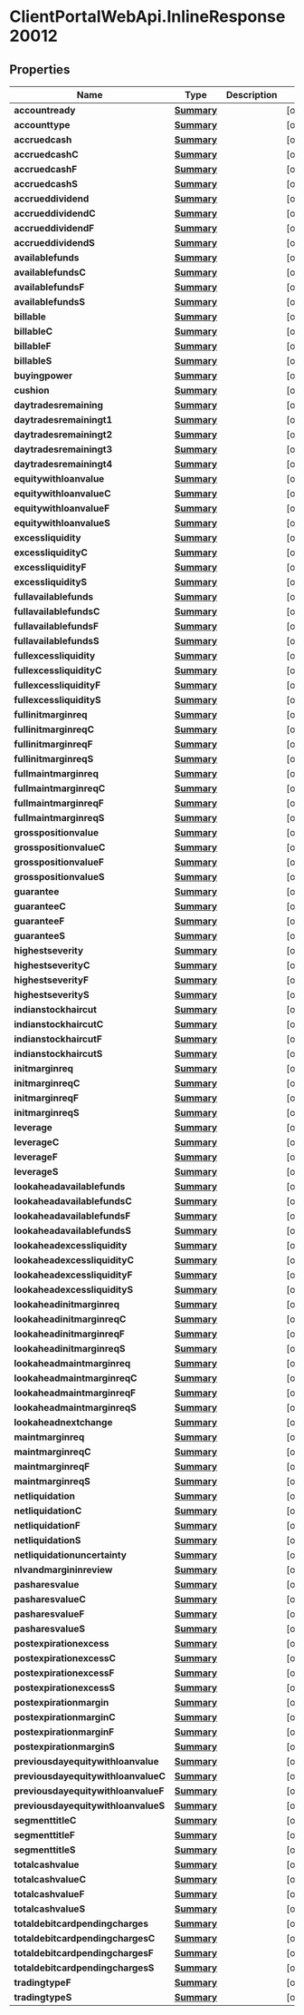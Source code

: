 # ClientPortalWebApi.InlineResponse20012

## Properties
Name | Type | Description | Notes
------------ | ------------- | ------------- | -------------
**accountready** | [**Summary**](Summary.md) |  | [optional] 
**accounttype** | [**Summary**](Summary.md) |  | [optional] 
**accruedcash** | [**Summary**](Summary.md) |  | [optional] 
**accruedcashC** | [**Summary**](Summary.md) |  | [optional] 
**accruedcashF** | [**Summary**](Summary.md) |  | [optional] 
**accruedcashS** | [**Summary**](Summary.md) |  | [optional] 
**accrueddividend** | [**Summary**](Summary.md) |  | [optional] 
**accrueddividendC** | [**Summary**](Summary.md) |  | [optional] 
**accrueddividendF** | [**Summary**](Summary.md) |  | [optional] 
**accrueddividendS** | [**Summary**](Summary.md) |  | [optional] 
**availablefunds** | [**Summary**](Summary.md) |  | [optional] 
**availablefundsC** | [**Summary**](Summary.md) |  | [optional] 
**availablefundsF** | [**Summary**](Summary.md) |  | [optional] 
**availablefundsS** | [**Summary**](Summary.md) |  | [optional] 
**billable** | [**Summary**](Summary.md) |  | [optional] 
**billableC** | [**Summary**](Summary.md) |  | [optional] 
**billableF** | [**Summary**](Summary.md) |  | [optional] 
**billableS** | [**Summary**](Summary.md) |  | [optional] 
**buyingpower** | [**Summary**](Summary.md) |  | [optional] 
**cushion** | [**Summary**](Summary.md) |  | [optional] 
**daytradesremaining** | [**Summary**](Summary.md) |  | [optional] 
**daytradesremainingt1** | [**Summary**](Summary.md) |  | [optional] 
**daytradesremainingt2** | [**Summary**](Summary.md) |  | [optional] 
**daytradesremainingt3** | [**Summary**](Summary.md) |  | [optional] 
**daytradesremainingt4** | [**Summary**](Summary.md) |  | [optional] 
**equitywithloanvalue** | [**Summary**](Summary.md) |  | [optional] 
**equitywithloanvalueC** | [**Summary**](Summary.md) |  | [optional] 
**equitywithloanvalueF** | [**Summary**](Summary.md) |  | [optional] 
**equitywithloanvalueS** | [**Summary**](Summary.md) |  | [optional] 
**excessliquidity** | [**Summary**](Summary.md) |  | [optional] 
**excessliquidityC** | [**Summary**](Summary.md) |  | [optional] 
**excessliquidityF** | [**Summary**](Summary.md) |  | [optional] 
**excessliquidityS** | [**Summary**](Summary.md) |  | [optional] 
**fullavailablefunds** | [**Summary**](Summary.md) |  | [optional] 
**fullavailablefundsC** | [**Summary**](Summary.md) |  | [optional] 
**fullavailablefundsF** | [**Summary**](Summary.md) |  | [optional] 
**fullavailablefundsS** | [**Summary**](Summary.md) |  | [optional] 
**fullexcessliquidity** | [**Summary**](Summary.md) |  | [optional] 
**fullexcessliquidityC** | [**Summary**](Summary.md) |  | [optional] 
**fullexcessliquidityF** | [**Summary**](Summary.md) |  | [optional] 
**fullexcessliquidityS** | [**Summary**](Summary.md) |  | [optional] 
**fullinitmarginreq** | [**Summary**](Summary.md) |  | [optional] 
**fullinitmarginreqC** | [**Summary**](Summary.md) |  | [optional] 
**fullinitmarginreqF** | [**Summary**](Summary.md) |  | [optional] 
**fullinitmarginreqS** | [**Summary**](Summary.md) |  | [optional] 
**fullmaintmarginreq** | [**Summary**](Summary.md) |  | [optional] 
**fullmaintmarginreqC** | [**Summary**](Summary.md) |  | [optional] 
**fullmaintmarginreqF** | [**Summary**](Summary.md) |  | [optional] 
**fullmaintmarginreqS** | [**Summary**](Summary.md) |  | [optional] 
**grosspositionvalue** | [**Summary**](Summary.md) |  | [optional] 
**grosspositionvalueC** | [**Summary**](Summary.md) |  | [optional] 
**grosspositionvalueF** | [**Summary**](Summary.md) |  | [optional] 
**grosspositionvalueS** | [**Summary**](Summary.md) |  | [optional] 
**guarantee** | [**Summary**](Summary.md) |  | [optional] 
**guaranteeC** | [**Summary**](Summary.md) |  | [optional] 
**guaranteeF** | [**Summary**](Summary.md) |  | [optional] 
**guaranteeS** | [**Summary**](Summary.md) |  | [optional] 
**highestseverity** | [**Summary**](Summary.md) |  | [optional] 
**highestseverityC** | [**Summary**](Summary.md) |  | [optional] 
**highestseverityF** | [**Summary**](Summary.md) |  | [optional] 
**highestseverityS** | [**Summary**](Summary.md) |  | [optional] 
**indianstockhaircut** | [**Summary**](Summary.md) |  | [optional] 
**indianstockhaircutC** | [**Summary**](Summary.md) |  | [optional] 
**indianstockhaircutF** | [**Summary**](Summary.md) |  | [optional] 
**indianstockhaircutS** | [**Summary**](Summary.md) |  | [optional] 
**initmarginreq** | [**Summary**](Summary.md) |  | [optional] 
**initmarginreqC** | [**Summary**](Summary.md) |  | [optional] 
**initmarginreqF** | [**Summary**](Summary.md) |  | [optional] 
**initmarginreqS** | [**Summary**](Summary.md) |  | [optional] 
**leverage** | [**Summary**](Summary.md) |  | [optional] 
**leverageC** | [**Summary**](Summary.md) |  | [optional] 
**leverageF** | [**Summary**](Summary.md) |  | [optional] 
**leverageS** | [**Summary**](Summary.md) |  | [optional] 
**lookaheadavailablefunds** | [**Summary**](Summary.md) |  | [optional] 
**lookaheadavailablefundsC** | [**Summary**](Summary.md) |  | [optional] 
**lookaheadavailablefundsF** | [**Summary**](Summary.md) |  | [optional] 
**lookaheadavailablefundsS** | [**Summary**](Summary.md) |  | [optional] 
**lookaheadexcessliquidity** | [**Summary**](Summary.md) |  | [optional] 
**lookaheadexcessliquidityC** | [**Summary**](Summary.md) |  | [optional] 
**lookaheadexcessliquidityF** | [**Summary**](Summary.md) |  | [optional] 
**lookaheadexcessliquidityS** | [**Summary**](Summary.md) |  | [optional] 
**lookaheadinitmarginreq** | [**Summary**](Summary.md) |  | [optional] 
**lookaheadinitmarginreqC** | [**Summary**](Summary.md) |  | [optional] 
**lookaheadinitmarginreqF** | [**Summary**](Summary.md) |  | [optional] 
**lookaheadinitmarginreqS** | [**Summary**](Summary.md) |  | [optional] 
**lookaheadmaintmarginreq** | [**Summary**](Summary.md) |  | [optional] 
**lookaheadmaintmarginreqC** | [**Summary**](Summary.md) |  | [optional] 
**lookaheadmaintmarginreqF** | [**Summary**](Summary.md) |  | [optional] 
**lookaheadmaintmarginreqS** | [**Summary**](Summary.md) |  | [optional] 
**lookaheadnextchange** | [**Summary**](Summary.md) |  | [optional] 
**maintmarginreq** | [**Summary**](Summary.md) |  | [optional] 
**maintmarginreqC** | [**Summary**](Summary.md) |  | [optional] 
**maintmarginreqF** | [**Summary**](Summary.md) |  | [optional] 
**maintmarginreqS** | [**Summary**](Summary.md) |  | [optional] 
**netliquidation** | [**Summary**](Summary.md) |  | [optional] 
**netliquidationC** | [**Summary**](Summary.md) |  | [optional] 
**netliquidationF** | [**Summary**](Summary.md) |  | [optional] 
**netliquidationS** | [**Summary**](Summary.md) |  | [optional] 
**netliquidationuncertainty** | [**Summary**](Summary.md) |  | [optional] 
**nlvandmargininreview** | [**Summary**](Summary.md) |  | [optional] 
**pasharesvalue** | [**Summary**](Summary.md) |  | [optional] 
**pasharesvalueC** | [**Summary**](Summary.md) |  | [optional] 
**pasharesvalueF** | [**Summary**](Summary.md) |  | [optional] 
**pasharesvalueS** | [**Summary**](Summary.md) |  | [optional] 
**postexpirationexcess** | [**Summary**](Summary.md) |  | [optional] 
**postexpirationexcessC** | [**Summary**](Summary.md) |  | [optional] 
**postexpirationexcessF** | [**Summary**](Summary.md) |  | [optional] 
**postexpirationexcessS** | [**Summary**](Summary.md) |  | [optional] 
**postexpirationmargin** | [**Summary**](Summary.md) |  | [optional] 
**postexpirationmarginC** | [**Summary**](Summary.md) |  | [optional] 
**postexpirationmarginF** | [**Summary**](Summary.md) |  | [optional] 
**postexpirationmarginS** | [**Summary**](Summary.md) |  | [optional] 
**previousdayequitywithloanvalue** | [**Summary**](Summary.md) |  | [optional] 
**previousdayequitywithloanvalueC** | [**Summary**](Summary.md) |  | [optional] 
**previousdayequitywithloanvalueF** | [**Summary**](Summary.md) |  | [optional] 
**previousdayequitywithloanvalueS** | [**Summary**](Summary.md) |  | [optional] 
**segmenttitleC** | [**Summary**](Summary.md) |  | [optional] 
**segmenttitleF** | [**Summary**](Summary.md) |  | [optional] 
**segmenttitleS** | [**Summary**](Summary.md) |  | [optional] 
**totalcashvalue** | [**Summary**](Summary.md) |  | [optional] 
**totalcashvalueC** | [**Summary**](Summary.md) |  | [optional] 
**totalcashvalueF** | [**Summary**](Summary.md) |  | [optional] 
**totalcashvalueS** | [**Summary**](Summary.md) |  | [optional] 
**totaldebitcardpendingcharges** | [**Summary**](Summary.md) |  | [optional] 
**totaldebitcardpendingchargesC** | [**Summary**](Summary.md) |  | [optional] 
**totaldebitcardpendingchargesF** | [**Summary**](Summary.md) |  | [optional] 
**totaldebitcardpendingchargesS** | [**Summary**](Summary.md) |  | [optional] 
**tradingtypeF** | [**Summary**](Summary.md) |  | [optional] 
**tradingtypeS** | [**Summary**](Summary.md) |  | [optional] 


